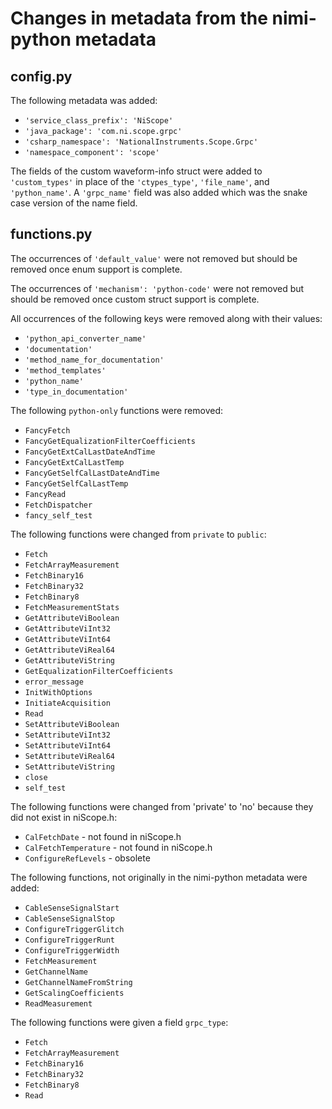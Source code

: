 # Changes in metadata from the nimi-python metadata

## config.py

The following metadata was added:
- `'service_class_prefix': 'NiScope'`
- `'java_package': 'com.ni.scope.grpc'`
- `'csharp_namespace': 'NationalInstruments.Scope.Grpc'`
- `'namespace_component': 'scope'`

The fields of the custom waveform-info struct were added to `'custom_types'` in place of the `'ctypes_type'`,
`'file_name'`, and `'python_name'`. A  `'grpc_name'` field was also added which was the snake case version of the name field.

## functions.py

The occurrences of `'default_value'` were not removed but should be removed once enum support is complete.

The occurrences of `'mechanism': 'python-code'` were not removed but should be removed once custom struct support is complete.

All occurrences of the following keys were removed along with their values:
- `'python_api_converter_name'`
- `'documentation'`
- `'method_name_for_documentation'`
- `'method_templates'`
- `'python_name'`
- `'type_in_documentation'`

The following `python-only` functions were removed:
- `FancyFetch`
- `FancyGetEqualizationFilterCoefficients`
- `FancyGetExtCalLastDateAndTime`
- `FancyGetExtCalLastTemp`
- `FancyGetSelfCalLastDateAndTime`
- `FancyGetSelfCalLastTemp`
- `FancyRead`
- `FetchDispatcher`
- `fancy_self_test`

The following functions were changed from `private` to `public`:
- `Fetch`
- `FetchArrayMeasurement`
- `FetchBinary16`
- `FetchBinary32`
- `FetchBinary8`
- `FetchMeasurementStats`
- `GetAttributeViBoolean`
- `GetAttributeViInt32`
- `GetAttributeViInt64`
- `GetAttributeViReal64`
- `GetAttributeViString`
- `GetEqualizationFilterCoefficients`
- `error_message`
- `InitWithOptions`
- `InitiateAcquisition`
- `Read`
- `SetAttributeViBoolean`
- `SetAttributeViInt32`
- `SetAttributeViInt64`
- `SetAttributeViReal64`
- `SetAttributeViString`
- `close`
- `self_test`

The following functions were changed from 'private' to 'no' because they did not exist in niScope.h:
- `CalFetchDate` - not found in niScope.h
- `CalFetchTemperature` - not found in niScope.h
- `ConfigureRefLevels` - obsolete

The following functions, not originally in the nimi-python metadata were added:
 - `CableSenseSignalStart`
 - `CableSenseSignalStop`
 - `ConfigureTriggerGlitch`
 - `ConfigureTriggerRunt`
 - `ConfigureTriggerWidth`
 - `FetchMeasurement`
 - `GetChannelName`
 - `GetChannelNameFromString`
 - `GetScalingCoefficients`
 - `ReadMeasurement`

 The following functions were given a field `grpc_type`:
- `Fetch`
- `FetchArrayMeasurement`
- `FetchBinary16`
- `FetchBinary32`
- `FetchBinary8`
- `Read`
 
 